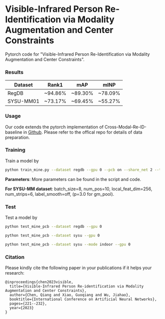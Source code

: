# Visible-Infrared Person Re-Identification via Modality Augmentation and Center Constraints
Pytorch code for "Visible-Infrared Person Re-Identification via Modality Augmentation and Center Constraints".

### Results
Dataset | Rank1  | mAP | mINP
 ---- | ----- | ------  | -----
 RegDB | ~94.86% | ~89.30%  | ~78.09%
 SYSU-MM01  | ~73.17% | ~69.45% | ~55.27%
 

### Usage
Our code extends the pytorch implementation of Cross-Modal-Re-ID-baseline in [Github](https://github.com/mangye16/Cross-Modal-Re-ID-baseline). Please refer to the offical repo for details of data preparation.

### Training
Train a model by
```bash
python train_mine.py --dataset regdb --gpu 0 --pcb on --share_net 2 --trial 1 --log_path log0/ --model_path save_model0/
```
**Parameters**: More parameters can be found in the script and code.

**For SYSU-MM dataset**: batch_size=8, num_pos=10, local_feat_dim=256, num_strips=6, label_smooth=off, (p=3.0 for gm_pool).

###  Test
Test a model by
```bash
python test_mine_pcb --dataset regdb --gpu 0
```

```bash
python test_mine_pcb --dataset sysu --gpu 0
```

```bash
python test_mine_pcb --dataset sysu --mode indoor --gpu 0
```
###  Citation

Please kindly cite the following paper in your publications if it helps your research:
```
@inproceedings{chen2023visible,
  title={Visible-Infrared Person Re-identification via Modality Augmentation and Center Constraints},
  author={Chen, Qiang and Xiao, Guoqiang and Wu, Jiahao},
  booktitle={International Conference on Artificial Neural Networks},
  pages={221--232},
  year={2023}
}
```

